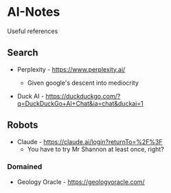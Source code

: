 # AI-Notes
Useful references
## Search
- Perplexity - https://www.perplexity.ai/
    - Given google's descent into mediocrity

- Duck AI - https://duckduckgo.com/?q=DuckDuckGo+AI+Chat&ia=chat&duckai=1

## Robots
- Claude - https://claude.ai/login?returnTo=%2F%3F
    - You have to try Mr Shannon at least once, right?

### Domained
- Geology Oracle - https://geologyoracle.com/

